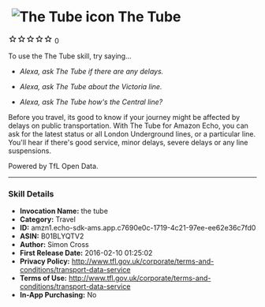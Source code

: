 # &nbsp;<img src="https://github.com/dale3h/alexa-skills-list/raw/master/skills/the-tube/B01BLYQTV2/app_icon" alt="The Tube icon" width="36"> The Tube
![0 stars](../../../images/ic_star_border_black_18dp_1x.png)![0 stars](../../../images/ic_star_border_black_18dp_1x.png)![0 stars](../../../images/ic_star_border_black_18dp_1x.png)![0 stars](../../../images/ic_star_border_black_18dp_1x.png)![0 stars](../../../images/ic_star_border_black_18dp_1x.png) 0

To use the The Tube skill, try saying...

* *Alexa, ask The Tube if there are any delays.*

* *Alexa, ask The Tube about the Victoria line.*

* *Alexa, ask The Tube how's the Central line?*

Before you travel, its good to know if your journey might be affected by delays on public transportation. With The Tube for Amazon Echo, you can ask for the latest status or all London Underground lines, or a particular line. You'll hear if there's good service, minor delays, severe delays or any line suspensions.

Powered by TfL Open Data.

***

### Skill Details

* **Invocation Name:** the tube
* **Category:** Travel
* **ID:** amzn1.echo-sdk-ams.app.c7690e0c-1719-4c21-97ee-ee62e36c7fd0
* **ASIN:** B01BLYQTV2
* **Author:** Simon Cross
* **First Release Date:** 2016-02-10 01:25:02
* **Privacy Policy:** http://www.tfl.gov.uk/corporate/terms-and-conditions/transport-data-service
* **Terms of Use:** http://www.tfl.gov.uk/corporate/terms-and-conditions/transport-data-service
* **In-App Purchasing:** No
